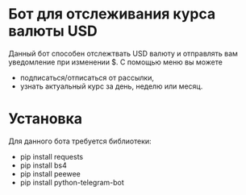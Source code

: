 # Бот для отслеживания курса валюты USD
Данный бот способен отслежтвать USD валюту и отправлять вам уведомление при изменении $.
С помощью меню вы можете
+  подписаться/отписаться от рассылки,
+ узнать актуальный курс за день, неделю или месяц.

# Установка
Для данного бота требуется библиотеки:
+ pip install requests
+ pip install bs4
+ pip install peewee
+ pip install python-telegram-bot
